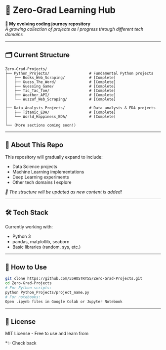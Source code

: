 # 📂 Zero-Grad Learning Hub

**🚀 My evolving coding journey repository**  
*A growing collection of projects as I progress through different tech domains*

---

## 🗂 Current Structure

```
Zero-Grad-Projects/
├── Python_Projects/                  # Fundamental Python projects
│   ├── Books_Web_Scraping/           # [Complete]
│   ├── Guess_The_Word/               # [Complete]
│   ├── Guessing_Game/                # [Complete] 
│   ├── Tic_Tac_Toe/                  # [Complete]
│   ├── Weather_API/                  # [Complete]
│   └── Wuzzuf_Web_Scraping/          # [Complete]
│
├── Data_Analysis_Projects/           # Data analysis & EDA projects
│   ├── Titanic_EDA/                  # [Complete]
│   └── World_Happiness_EDA/          # [Complete]
│
└── (More sections coming soon!)
```

---

## 🌱 About This Repo

This repository will gradually expand to include:
- Data Science projects
- Machine Learning implementations  
- Deep Learning experiments
- Other tech domains I explore

*🔔 The structure will be updated as new content is added!*

---

## 🛠️ Tech Stack

Currently working with:
- Python 3
- pandas, matplotlib, seaborn
- Basic libraries (random, sys, etc.)

---

## 📌 How to Use

```bash
git clone https://github.com/55HOSTRY55/Zero-Grad-Projects.git
cd Zero-Grad-Projects
# For Python scripts:
python Python_Projects/project_name.py
# For notebooks:
Open .ipynb files in Google Colab or Jupyter Notebook
```

---

## 📜 License

MIT License - Free to use and learn from

*✨ Check back